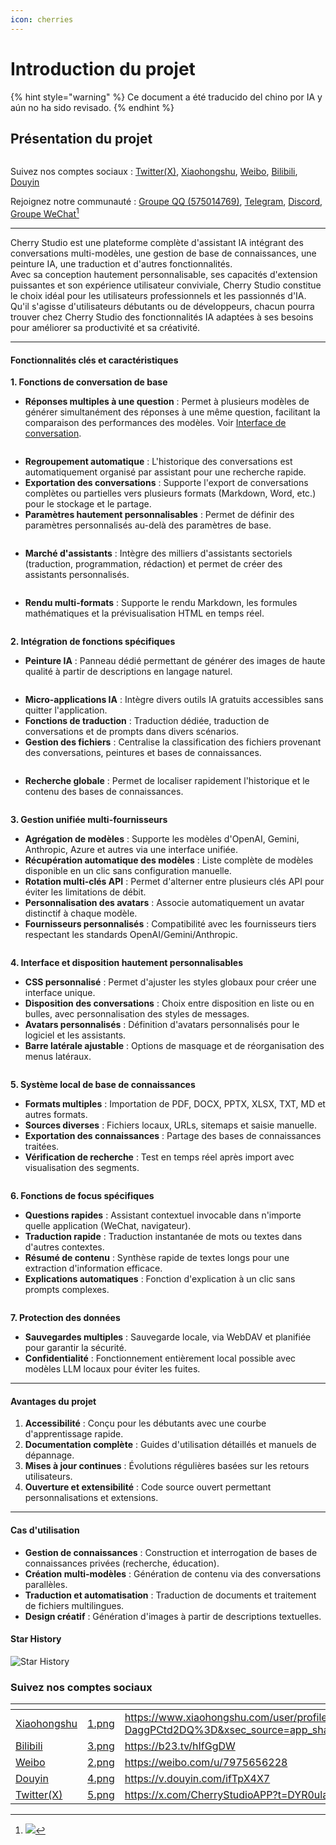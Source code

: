 ```yaml
---
icon: cherries
---
```


# Introduction du projet

{% hint style="warning" %}
Ce document a été traducido del chino por IA y aún no ha sido revisado.
{% endhint %}

## Présentation du projet

<figure><img src=".gitbook/assets/docs-readme-banner1.png" alt=""><figcaption></figcaption></figure>

Suivez nos comptes sociaux : [Twitter(X)](https://x.com/CherryStudioAPP), [Xiaohongshu](https://www.xiaohongshu.com/user/profile/662b6853000000000b031d9a), [Weibo](https://weibo.com/u/7975656228), [Bilibili](https://space.bilibili.com/3546657515898892), [Douyin](https://www.douyin.com/user/MS4wLjABAAAAmw9A54m5J0hHVMQY5eGrVJ-EHDoOS0hgJ6M1F9MN2Tn2V163A0xrC4_KVzfmQSxC)

Rejoignez notre communauté : [Groupe QQ (575014769)](https://qm.qq.com/q/lo0D4qVZKi), [Telegram](https://t.me/CherryStudioAI), [Discord](https://discord.gg/wez8HtpxqQ), [Groupe WeChat](#user-content-fn-1)[^1]

***

Cherry Studio est une plateforme complète d'assistant IA intégrant des conversations multi-modèles, une gestion de base de connaissances, une peinture IA, une traduction et d'autres fonctionnalités.\
Avec sa conception hautement personnalisable, ses capacités d'extension puissantes et son expérience utilisateur conviviale, Cherry Studio constitue le choix idéal pour les utilisateurs professionnels et les passionnés d'IA. Qu'il s'agisse d'utilisateurs débutants ou de développeurs, chacun pourra trouver chez Cherry Studio des fonctionnalités IA adaptées à ses besoins pour améliorer sa productivité et sa créativité.

***

#### **Fonctionnalités clés et caractéristiques**

**1. Fonctions de conversation de base**

* **Réponses multiples à une question** : Permet à plusieurs modèles de générer simultanément des réponses à une même question, facilitant la comparaison des performances des modèles. Voir [Interface de conversation](cherrystudio/preview/chat.md).

<figure><img src=".gitbook/assets/docs-readme-1 (1).png" alt=""><figcaption></figcaption></figure>

* **Regroupement automatique** : L'historique des conversations est automatiquement organisé par assistant pour une recherche rapide.
* **Exportation des conversations** : Supporte l'export de conversations complètes ou partielles vers plusieurs formats (Markdown, Word, etc.) pour le stockage et le partage.
* **Paramètres hautement personnalisables** : Permet de définir des paramètres personnalisés au-delà des paramètres de base.

<figure><img src=".gitbook/assets/docs-readme-2 (2).png" alt=""><figcaption></figcaption></figure>

* **Marché d'assistants** : Intègre des milliers d'assistants sectoriels (traduction, programmation, rédaction) et permet de créer des assistants personnalisés.

<figure><img src=".gitbook/assets/docs-readme-4.png" alt=""><figcaption></figcaption></figure>

* **Rendu multi-formats** : Supporte le rendu Markdown, les formules mathématiques et la prévisualisation HTML en temps réel.

<figure><img src=".gitbook/assets/docs-readme-3 (1).png" alt=""><figcaption></figcaption></figure>

**2. Intégration de fonctions spécifiques**

* **Peinture IA** : Panneau dédié permettant de générer des images de haute qualité à partir de descriptions en langage naturel.

<figure><img src=".gitbook/assets/docs-readme-5.png" alt=""><figcaption></figcaption></figure>

* **Micro-applications IA** : Intègre divers outils IA gratuits accessibles sans quitter l'application.
* **Fonctions de traduction** : Traduction dédiée, traduction de conversations et de prompts dans divers scénarios.
* **Gestion des fichiers** : Centralise la classification des fichiers provenant des conversations, peintures et bases de connaissances.

<figure><img src=".gitbook/assets/docs-readme-6.png" alt=""><figcaption></figcaption></figure>

* **Recherche globale** : Permet de localiser rapidement l'historique et le contenu des bases de connaissances.

<figure><img src=".gitbook/assets/docs-readme-7.png" alt=""><figcaption></figcaption></figure>

**3. Gestion unifiée multi-fournisseurs**

* **Agrégation de modèles** : Supporte les modèles d'OpenAI, Gemini, Anthropic, Azure et autres via une interface unifiée.
* **Récupération automatique des modèles** : Liste complète de modèles disponible en un clic sans configuration manuelle.
* **Rotation multi-clés API** : Permet d'alterner entre plusieurs clés API pour éviter les limitations de débit.
* **Personnalisation des avatars** : Associe automatiquement un avatar distinctif à chaque modèle.
* **Fournisseurs personnalisés** : Compatibilité avec les fournisseurs tiers respectant les standards OpenAI/Gemini/Anthropic.

<figure><img src=".gitbook/assets/docs-readme-8.png" alt=""><figcaption></figcaption></figure>

**4. Interface et disposition hautement personnalisables**

* **CSS personnalisé** : Permet d'ajuster les styles globaux pour créer une interface unique.
* **Disposition des conversations** : Choix entre disposition en liste ou en bulles, avec personnalisation des styles de messages.
* **Avatars personnalisés** : Définition d'avatars personnalisés pour le logiciel et les assistants.
* **Barre latérale ajustable** : Options de masquage et de réorganisation des menus latéraux.

<figure><img src=".gitbook/assets/docs-readme-9.png" alt=""><figcaption></figcaption></figure>

**5. Système local de base de connaissances**

* **Formats multiples** : Importation de PDF, DOCX, PPTX, XLSX, TXT, MD et autres formats.
* **Sources diverses** : Fichiers locaux, URLs, sitemaps et saisie manuelle.
* **Exportation des connaissances** : Partage des bases de connaissances traitées.
* **Vérification de recherche** : Test en temps réel après import avec visualisation des segments.

<figure><img src=".gitbook/assets/docs-readme-10.png" alt=""><figcaption></figcaption></figure>

**6. Fonctions de focus spécifiques**

* **Questions rapides** : Assistant contextuel invocable dans n'importe quelle application (WeChat, navigateur).
* **Traduction rapide** : Traduction instantanée de mots ou textes dans d'autres contextes.
* **Résumé de contenu** : Synthèse rapide de textes longs pour une extraction d'information efficace.
* **Explications automatiques** : Fonction d'explication à un clic sans prompts complexes.

<figure><img src=".gitbook/assets/docs-readme-11.png" alt=""><figcaption></figcaption></figure>

**7. Protection des données**

* **Sauvegardes multiples** : Sauvegarde locale, via WebDAV et planifiée pour garantir la sécurité.
* **Confidentialité** : Fonctionnement entièrement local possible avec modèles LLM locaux pour éviter les fuites.

***

#### **Avantages du projet**

1. **Accessibilité** : Conçu pour les débutants avec une courbe d'apprentissage rapide.
2. **Documentation complète** : Guides d'utilisation détaillés et manuels de dépannage.
3. **Mises à jour continues** : Évolutions régulières basées sur les retours utilisateurs.
4. **Ouverture et extensibilité** : Code source ouvert permettant personnalisations et extensions.

***

#### **Cas d'utilisation**

* **Gestion de connaissances** : Construction et interrogation de bases de connaissances privées (recherche, éducation).
* **Création multi-modèles** : Génération de contenu via des conversations parallèles.
* **Traduction et automatisation** : Traduction de documents et traitement de fichiers multilingues.
* **Design créatif** : Génération d'images à partir de descriptions textuelles.

#### Star History

![Star History](https://urlscan.io/liveshot/?width=1300\&height=620\&url=https://cherrystarhistory.ocool.online/)

### Suivez nos comptes sociaux

<table data-view="cards"><thead><tr><th></th><th data-hidden data-card-cover data-type="files"></th><th data-hidden data-card-target data-type="content-ref"></th></tr></thead><tbody><tr><td><a href="https://www.xiaohongshu.com/user/profile/662b6853000000000b031d9a?xsec_token=YB_1nKvlH4r5hPYVVbbsNHF8Y6n6AKlm5-DaggPCtd2DQ%3D&#x26;xsec_source=app_share&#x26;xhsshare=CopyLink&#x26;appuid=662b6853000000000b031d9a&#x26;apptime=1738627324&#x26;share_id=ace5db41b5954fab8d98a2a7865a62bc&#x26;share_channel=copy_link">Xiaohongshu</a></td><td><a href=".gitbook/assets/1.png">1.png</a></td><td><a href="https://www.xiaohongshu.com/user/profile/662b6853000000000b031d9a?xsec_token=YB_1nKvlH4r5hPYVVbbsNHF8Y6n6AKlm5-DaggPCtd2DQ%3D&#x26;xsec_source=app_share&#x26;xhsshare=CopyLink&#x26;appuid=662b6853000000000b031d9a&#x26;apptime=1738627324&#x26;share_id=ace5db41b5954fab8d98a2a7865a62bc&#x26;share_channel=copy_link">https://www.xiaohongshu.com/user/profile/662b6853000000000b031d9a?xsec_token=YB_1nKvlH4r5hPYVVbbsNHF8Y6n6AKlm5-DaggPCtd2DQ%3D&#x26;xsec_source=app_share&#x26;xhsshare=CopyLink&#x26;appuid=662b6853000000000b031d9a&#x26;apptime=1738627324&#x26;share_id=ace5db41b5954fab8d98a2a7865a62bc&#x26;share_channel=copy_link</a></td></tr><tr><td><a href="https://b23.tv/hIfGgDW">Bilibili</a></td><td><a href=".gitbook/assets/3.png">3.png</a></td><td><a href="https://b23.tv/hIfGgDW">https://b23.tv/hIfGgDW</a></td></tr><tr><td><a href="https://weibo.com/u/7975656228">Weibo</a></td><td><a href=".gitbook/assets/2.png">2.png</a></td><td><a href="https://weibo.com/u/7975656228">https://weibo.com/u/7975656228</a></td></tr><tr><td><a href="https://v.douyin.com/ifTpX4X7">Douyin</a></td><td><a href=".gitbook/assets/4.png">4.png</a></td><td><a href="https://v.douyin.com/ifTpX4X7">https://v.douyin.com/ifTpX4X7</a></td></tr><tr><td><a href="https://x.com/CherryStudioAPP?t=DYR0ulaLur-bO4Us3bG79A&#x26;s=05">Twitter(X)</a></td><td><a href=".gitbook/assets/5.png">5.png</a></td><td><a href="https://x.com/CherryStudioAPP?t=DYR0ulaLur-bO4Us3bG79A&#x26;s=05">https://x.com/CherryStudioAPP?t=DYR0ulaLur-bO4Us3bG79A&#x26;s=05</a></td></tr></tbody></table>

[^1]: ![](.gitbook/assets/image.png)
